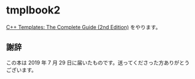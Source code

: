 # tmplbook2

[C++ Templates: The Complete Guide (2nd Edition)](https://amzn.to/2Kb0AIt) をやります。

## 謝辞

この本は 2019 年 7 月 29 日に届いたものです。送ってくださった方ありがとうございます。